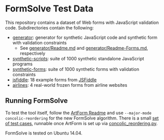 # FormSolve Test Data

This repository contains a dataset of Web forms with
JavaScript validation code.
Subdirectories contain the following:

* [generator](generator/): generator for synthetic JavaScript code and
  synthetic form with validation constraints
    * See [generator/Readme.md](generator/Readme.md) and
  [generator/Readme-Forms.md](generator/Readme-Forms.md), respectively
* [synthetic-scripts](synthetic-scripts/): suite of 1000 synthetic
  standalone JavaScript programs
* [synthetic-forms](synthetic-forms/): suite of 1000 synthetic forms with
  validation constraints
* [jsfiddle](jsfiddle/): 18 example forms from
  [JSFiddle](https://jsfiddle.net/)
* [airlines](airlines/): 4 real-world frozen forms from airline websites


## Running FormSolve

To test the tool itself, follow the [ArtForm Readme](https://github.com/cs-au-dk/Artemis/blob/master/ArtForm.md) and use ``--major-mode concolic-reordering`` for the new FormSolve algorithm.
There is a small [set of test cases](https://github.com/cs-au-dk/Artemis/tree/master/artemis-code/tests/system/fixtures/concolic-reordering), runnable once ArtForm is set up via [concolic_reordering.py](https://github.com/cs-au-dk/Artemis/blob/master/artemis-code/tests/system/concolic_reordering.py).

FormSolve is tested on Ubuntu 14.04.

